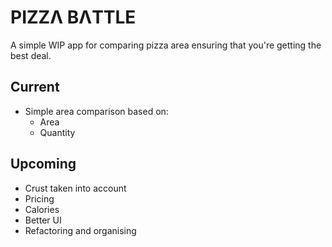 # PIZZΛ BΛTTLE

A simple WIP app for comparing pizza area ensuring that you're getting the best deal.

## Current

- Simple area comparison based on:
  - Area
  - Quantity

## Upcoming

- Crust taken into account
- Pricing
- Calories
- Better UI
- Refactoring and organising